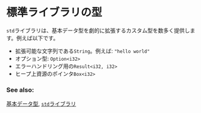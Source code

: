 <!--
# Std library types
-->
# 標準ライブラリの型

<!--
The `std` library provides many custom types which expands drastically on
the `primitives`. Some of these include:
-->
`std`ライブラリは、基本データ型を劇的に拡張するカスタム型を数多く提供します。例えば以下です。

<!--
* growable `String`s like: `"hello world"`
* growable vectors: `[1, 2, 3]`
* optional types: `Option<i32>`
* error handling types: `Result<i32, i32>`
* heap allocated pointers: `Box<i32>`
-->
* 拡張可能な文字列である`String`。例えば: `"hello world"`
* オプション型: `Option<i32>`
* エラーハンドリング用の`Result<i32, i32>`
* ヒープ上資源のポインタ`Box<i32>`

### See also:

<!--
[primitives] and [the std library][std]
-->
[基本データ型][primitives], [`std`ライブラリ][std]

[primitives]: primitives.md
[std]: https://doc.rust-lang.org/std/
